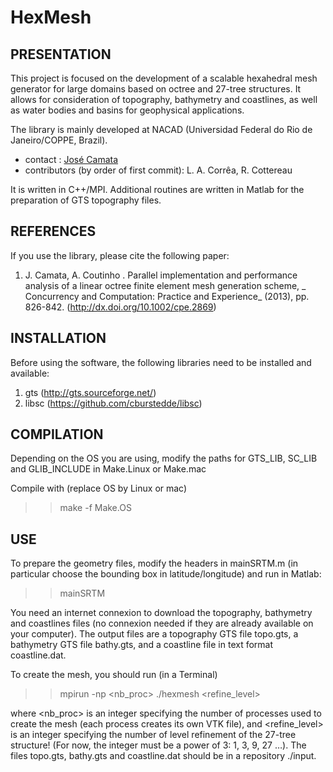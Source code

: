 # HexMesh

## PRESENTATION

This project is focused on the development of a scalable hexahedral mesh generator for large domains based on octree and 27-tree structures. It allows for consideration of topography, bathymetry and coastlines, as well as water bodies and basins for geophysical applications.

The library is mainly developed at NACAD (Universidad Federal do Rio de Janeiro/COPPE, Brazil).

* contact : [José Camata](mailto:camata@nacad.ufrj.br)
* contributors (by order of first commit): L. A. Corrêa, R. Cottereau

It is written in C++/MPI. Additional routines are written in Matlab for the preparation of GTS topography files.
 
## REFERENCES

If you use the library, please cite the following paper:
1. J. Camata, A. Coutinho . Parallel implementation and performance analysis of a linear octree finite element mesh generation scheme, _ Concurrency and Computation: Practice and Experience_ (2013), pp. 826-842. (http://dx.doi.org/10.1002/cpe.2869)

## INSTALLATION

Before using the software, the following libraries need to be installed and available:
1. gts (http://gts.sourceforge.net/)
1. libsc (https://github.com/cburstedde/libsc)

## COMPILATION

Depending on the OS you are using, modify the paths for GTS_LIB, SC_LIB and GLIB_INCLUDE in Make.Linux or Make.mac

Compile with (replace OS by Linux or mac)
>> make -f Make.OS

## USE

To prepare the geometry files, modify the headers in mainSRTM.m (in particular choose the bounding box in latitude/longitude) and run in Matlab:

>> mainSRTM

You need an internet connexion to download the topography, bathymetry and coastlines files (no connexion needed if they are already available on your computer). The output files are a topography GTS file topo.gts, a bathymetry GTS file bathy.gts, and a coastline file in text format coastline.dat.

To create the mesh, you should run (in a Terminal)

>> mpirun -np <nb_proc> ./hexmesh <refine_level>

where <nb_proc> is an integer specifying the number of processes used to create the mesh (each process creates its own VTK file), and <refine_level> is an integer specifying the number of level refinement of the 27-tree structure! (For now, the integer must be a power of 3: 1, 3, 9, 27 …). The files topo.gts, bathy.gts and coastline.dat should be in a repository ./input.
